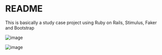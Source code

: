 # README

This is basically a study case project using Ruby on Rails, Stimulus, Faker and Bootstrap

![image](https://user-images.githubusercontent.com/15917864/116802586-37ca3500-aaea-11eb-9ba1-b0ff3ace303b.png)

![image](https://user-images.githubusercontent.com/15917864/116802593-4add0500-aaea-11eb-954b-62f3d9654365.png)
